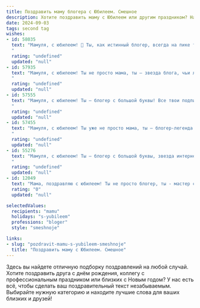```yaml
---
title: Поздравить маму блогера с Юбилеем. Смешное
description: Хотите поздравить маму с Юбилеем или другим праздником? Наш ИИ создаст незабываемое поздравление, а вы обязательно выделитесь среди других.  
date: 2024-09-03
tags: second tag
wishes:
- id: 58035
  text: "Мамуля, с юбилеем! 🎉 Ты, как истинный блогер, всегда на пике трендов: вечно молода, стильна и знаешь все секреты популярности. Пусть каждый твой пост собирает миллионы лайков, а комменты пестрят восторженными эмоциями! 🥳
  "
  rating: "undefined"
  updated: "null"
- id: 57935
  text: "Мамуля, с юбилеем! Ты не просто мама, ты — звезда блога, чьи лайки и подписчики завидуют твоей молодости и энергии! Пусть твой блог процветает, а количество лайков растет в геометрической прогрессии! 😉
  "
  rating: "undefined"
  updated: "null"
- id: 57555
  text: "Мамуля, с юбилеем! Ты – блогер с большой буквы! Все твои подписчики (и даже те, кто сидит в тишине и завидует) желают тебе миллиона лайков, горы вдохновения и ни капли хейта в твоём блоге! 🎉🥳😂
  "
  rating: "undefined"
  updated: "null"
- id: 57455
  text: "Мамуля, с юбилеем! Ты уже не просто мама, ты – блогер-легенда! 🎉  Пусть твой контент и дальше собирает миллионы просмотров, а лайки сыпятся как из рога изобилия! 😉  Главное, не забывай, что в жизни есть вещи важнее лайков – например, я! 😂  С днем рождения! 🎂
  "
  rating: "undefined"
  updated: "null"
- id: 55276
  text: "Мамуля, с юбилеем! Ты – блогер с большой буквы, звезда интернета! Желаю тебе, чтобы твой контент всегда был в тренде, лайки сыпались как из рога изобилия, а комментарии – только положительные! И, конечно же, чтобы у тебя всегда были силы и вдохновение для новых креативных идей! 🎉🥳
  "
  rating: "undefined"
  updated: "null"
- id: 12049
  text: "Мама, поздравляю с юбилеем! Ты не просто блогер, ты - мастер слова, режиссер историй, и мама, которая умеет превратить каждую жизненную ситуацию в сюжет для твоего блога. Пусть твои посты будут всегда такими же яркими и интересными, как и ты сама! Желаю тебе новых творческих идей, миллионов подписчиков и чтобы каждый день приносил столько же радости, сколько ты даришь нам своими историями. С днем рождения, мам! Ты - звезда! 🌟"
  rating: "0"
  updated: "null"

selectedValues:
  recipients: "mamu"
  holidays: "s-yubileem"
  professions: "bloger"
  style: "smeshnoje"

links:
- slug: "pozdravit-mamu-s-yubileem-smeshnoje"
  title: "Поздравить маму с Юбилеем. Смешное"
---
```


Здесь вы найдете отличную подборку поздравлений на любой случай. 
Хотите поздравить друга с днём рождения, коллегу с профессиональным праздником или близких с Новым годом? У нас есть всё, чтобы сделать ваш поздравительный текст незабываемым. Выбирайте нужную категорию и находите лучшие слова для ваших близких и друзей!
